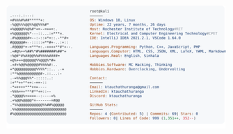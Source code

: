 <a href="https://github.com/mihos/mihos">
  <picture>
    <source media="(prefers-color-scheme: dark)" srcset="https://raw.githubusercontent.com/mihos/mihos/main/dark_mode.svg">
    <img alt="Mihos's GitHub Profile README" src="https://raw.githubusercontent.com/mihos/mihos/main/light_mode.svg">
  </picture>
</a>
